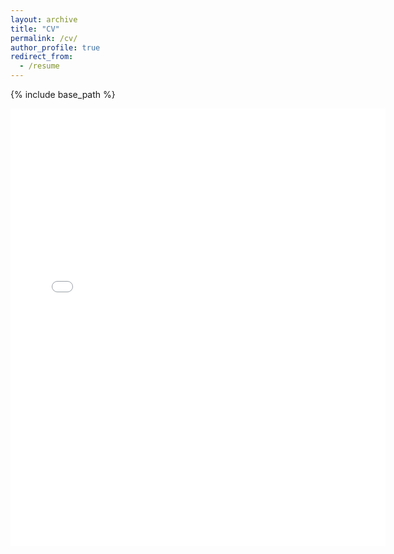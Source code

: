 ```yaml
---
layout: archive
title: "CV"
permalink: /cv/
author_profile: true
redirect_from:
  - /resume
---
```


{% include base_path %}

<embed src="{{ site.baseurl }}/files/Yichen_Ji_CV.pdf" width="600" height="700" type='application/pdf'> 
